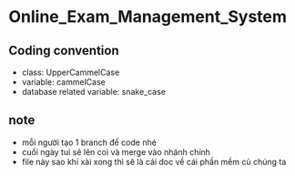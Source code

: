 # Online_Exam_Management_System

## Coding convention

- class: UpperCammelCase
- variable: cammelCase
- database related variable: snake_case

## note

- mỗi người tạo 1 branch để code nhé
- cuối ngày tui sẽ lên coi và merge vào nhánh chính
- file này sao khi xài xong thì sẽ là cái doc về cái phần mềm củ chúng ta
